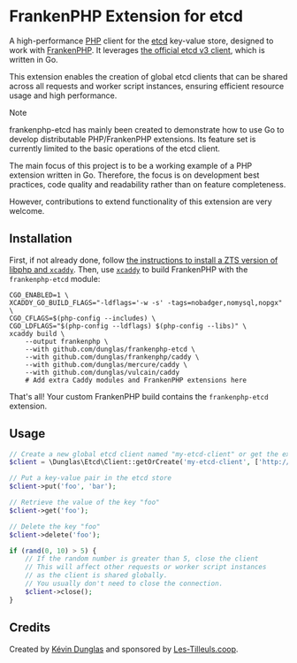 # FrankenPHP Extension for etcd

A high-performance [PHP](https://php.net) client for the [etcd](https://etcd.io) key-value store, designed to work with [FrankenPHP](https://frankenphp.dev).
It leverages [the official etcd v3 client](https://github.com/etcd-io/etcd/tree/main/client/v3), which is written in Go.

This extension enables the creation of global etcd clients that can be shared across all requests and worker script instances,
ensuring efficient resource usage and high performance.

> [!NOTE]
> frankenphp-etcd has mainly been created to demonstrate how to use Go to develop distributable PHP/FrankenPHP extensions.
> Its feature set is currently limited to the basic operations of the etcd client.
>
> The main focus of this project is to be a working example of a PHP extension written in Go.
> Therefore, the focus is on development best practices, code quality and readability rather than on feature completeness.
>
> However, contributions to extend functionality of this extension are very welcome.

## Installation

First, if not already done, follow [the instructions to install a ZTS version of libphp and `xcaddy`](https://frankenphp.dev/docs/compile/#install-php).
Then, use [`xcaddy`](https://github.com/caddyserver/xcaddy) to build FrankenPHP with the `frankenphp-etcd` module:

```console
CGO_ENABLED=1 \
XCADDY_GO_BUILD_FLAGS="-ldflags='-w -s' -tags=nobadger,nomysql,nopgx" \
CGO_CFLAGS=$(php-config --includes) \
CGO_LDFLAGS="$(php-config --ldflags) $(php-config --libs)" \
xcaddy build \
    --output frankenphp \
    --with github.com/dunglas/frankenphp-etcd \
    --with github.com/dunglas/frankenphp/caddy \
    --with github.com/dunglas/mercure/caddy \
    --with github.com/dunglas/vulcain/caddy
    # Add extra Caddy modules and FrankenPHP extensions here
```

That's all! Your custom FrankenPHP build contains the `frankenphp-etcd` extension.

## Usage

```php
// Create a new global etcd client named "my-etcd-client" or get the existing instance if it already exists.
$client = \Dunglas\Etcd\Client::getOrCreate('my-etcd-client', ['http://127.0.0.1:2379']);

// Put a key-value pair in the etcd store
$client->put('foo', 'bar');

// Retrieve the value of the key "foo"
$client->get('foo');

// Delete the key "foo"
$client->delete('foo');

if (rand(0, 10) > 5) {
    // If the random number is greater than 5, close the client
    // This will affect other requests or worker script instances
    // as the client is shared globally.
    // You usually don't need to close the connection.
	$client->close();
}
```

## Credits

Created by [Kévin Dunglas](https://dunglas.dev) and sponsored by [Les-Tilleuls.coop](https://les-tilleuls.coop).
